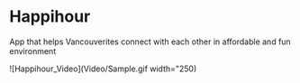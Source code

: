 # Happihour

App that helps Vancouverites connect with each other in affordable and fun environment

![Happihour_Video](Video/Sample.gif width="250)
